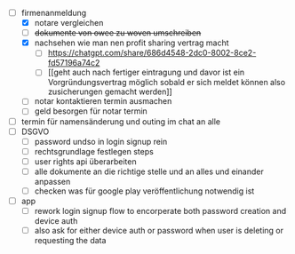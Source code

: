 - [ ] firmenanmeldung
	- [x] notare vergleichen
	- [ ] ~~dokumente von owee zu woven umschreiben~~
	- [x] nachsehen wie man nen profit sharing vertrag macht
		- [ ] https://chatgpt.com/share/686d4548-2dc0-8002-8ce2-fd57196a74c2
		- [ ] [[geht auch nach fertiger eintragung und davor ist ein Vorgründungsvertrag möglich sobald er sich meldet können also zusicherungen gemacht werden]]
	- [ ] notar kontaktieren termin ausmachen
	- [ ] geld besorgen für notar termin
- [ ] termin für namensänderung und outing im chat an alle
- [ ] DSGVO
	- [ ] password undso in login signup rein
	- [ ] rechtsgrundlage festlegen steps
	- [ ] user rights api überarbeiten 
	- [ ] alle dokumente an die richtige stelle und an alles und einander anpassen
	- [ ] checken was für google play veröffentlichung notwendig ist
- [ ] app
	- [ ] rework login signup flow to encorperate both password creation and device auth 
	- [ ] also ask for either device auth or password when user is deleting or requesting the data
